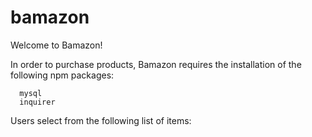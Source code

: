 # bamazon

Welcome to Bamazon! 

In order to purchase products, Bamazon requires the installation of the following npm packages:

      mysql
      inquirer

Users select from the following list of items:

